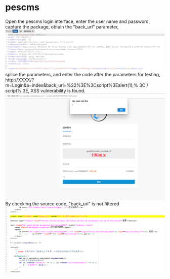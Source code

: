 # pescms
Open the pescms login interface, enter the user name and password, capture the package, obtain the "back_url" parameter, 
![image](https://github.com/xuechengen/pescms/blob/main/3.png)
splice the parameters, and enter the code after the parameters for testing, http://XXXX/?m=Login&a=index&back_url=%22%3E%3Cscript%3Ealert(1);% 3C / script% 3E, XSS vulnerability is found.![image](https://github.com/xuechengen/pescms/blob/main/1.png)
By checking the source code, "back_url" is not filtered
![image](https://github.com/xuechengen/pescms/blob/main/2.png)

